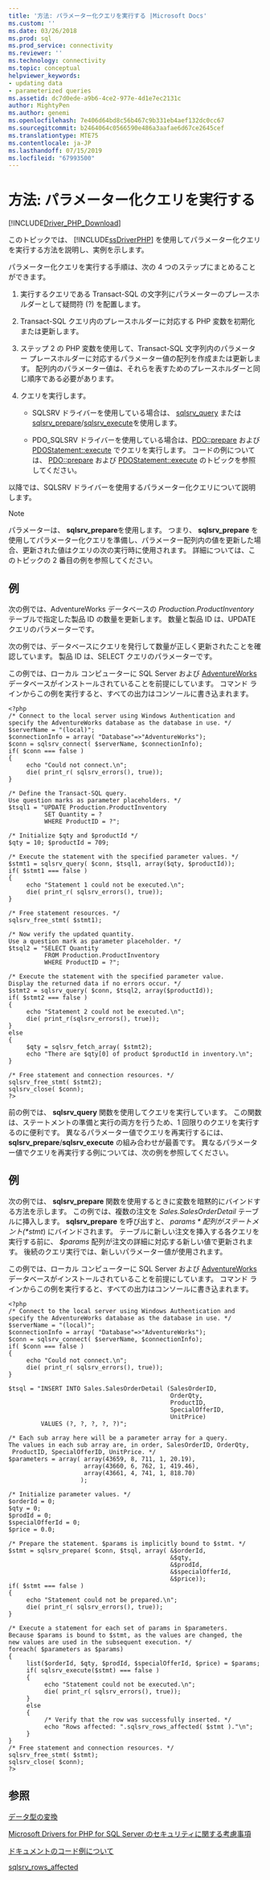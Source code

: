 ```yaml
---
title: '方法: パラメーター化クエリを実行する |Microsoft Docs'
ms.custom: ''
ms.date: 03/26/2018
ms.prod: sql
ms.prod_service: connectivity
ms.reviewer: ''
ms.technology: connectivity
ms.topic: conceptual
helpviewer_keywords:
- updating data
- parameterized queries
ms.assetid: dc7d0ede-a9b6-4ce2-977e-4d1e7ec2131c
author: MightyPen
ms.author: genemi
ms.openlocfilehash: 7e406d64bd8c56b467c9b331eb4aef132dc0cc67
ms.sourcegitcommit: b2464064c0566590e486a3aafae6d67ce2645cef
ms.translationtype: MTE75
ms.contentlocale: ja-JP
ms.lasthandoff: 07/15/2019
ms.locfileid: "67993500"
---
```

# <a name="how-to-perform-parameterized-queries"></a>方法: パラメーター化クエリを実行する
[!INCLUDE[Driver_PHP_Download](../../includes/driver_php_download.md)]

このトピックでは、 [!INCLUDE[ssDriverPHP](../../includes/ssdriverphp_md.md)] を使用してパラメーター化クエリを実行する方法を説明し、実例を示します。  
  
パラメーター化クエリを実行する手順は、次の 4 つのステップにまとめることができます。  
  
1.  実行するクエリである Transact-SQL の文字列にパラメーターのプレースホルダーとして疑問符 (?) を配置します。  
  
2.  Transact-SQL クエリ内のプレースホルダーに対応する PHP 変数を初期化または更新します。  
  
3.  ステップ 2 の PHP 変数を使用して、Transact-SQL 文字列内のパラメーター プレースホルダーに対応するパラメーター値の配列を作成または更新します。 配列内のパラメーター値は、それらを表すためのプレースホルダーと同じ順序である必要があります。
  
4.  クエリを実行します。  
  
    -   SQLSRV ドライバーを使用している場合は、 [sqlsrv_query](../../connect/php/sqlsrv-query.md) または [sqlsrv_prepare](../../connect/php/sqlsrv-prepare.md)/[sqlsrv_execute](../../connect/php/sqlsrv-execute.md)を使用します。  
  
    -   PDO_SQLSRV ドライバーを使用している場合は、[PDO::prepare](../../connect/php/pdo-prepare.md) および [PDOStatement::execute](../../connect/php/pdostatement-execute.md) でクエリを実行します。 コードの例については、 [PDO::prepare](../../connect/php/pdo-prepare.md) および [PDOStatement::execute](../../connect/php/pdostatement-execute.md) のトピックを参照してください。  
  
以降では、SQLSRV ドライバーを使用するパラメーター化クエリについて説明します。  
  
> [!NOTE]  
> パラメーターは、 **sqlsrv_prepare**を使用します。 つまり、 **sqlsrv_prepare** を使用してパラメーター化クエリを準備し、パラメーター配列内の値を更新した場合、更新された値はクエリの次の実行時に使用されます。 詳細については、このトピックの 2 番目の例を参照してください。  
  
## <a name="example"></a>例  
次の例では、AdventureWorks データベースの *Production.ProductInventory* テーブルで指定した製品 ID の数量を更新します。 数量と製品 ID は、UPDATE クエリのパラメーターです。  
  
次の例では、データベースにクエリを発行して数量が正しく更新されたことを確認しています。 製品 ID は、SELECT クエリのパラメーターです。  
  
この例では、ローカル コンピューターに SQL Server および [AdventureWorks](https://github.com/Microsoft/sql-server-samples/tree/master/samples/databases/adventure-works) データベースがインストールされていることを前提にしています。 コマンド ラインからこの例を実行すると、すべての出力はコンソールに書き込まれます。  
  
```  
<?php  
/* Connect to the local server using Windows Authentication and  
specify the AdventureWorks database as the database in use. */  
$serverName = "(local)";  
$connectionInfo = array( "Database"=>"AdventureWorks");  
$conn = sqlsrv_connect( $serverName, $connectionInfo);  
if( $conn === false )  
{  
     echo "Could not connect.\n";  
     die( print_r( sqlsrv_errors(), true));  
}  
  
/* Define the Transact-SQL query.  
Use question marks as parameter placeholders. */  
$tsql1 = "UPDATE Production.ProductInventory   
          SET Quantity = ?   
          WHERE ProductID = ?";  
  
/* Initialize $qty and $productId */  
$qty = 10; $productId = 709;  
  
/* Execute the statement with the specified parameter values. */  
$stmt1 = sqlsrv_query( $conn, $tsql1, array($qty, $productId));  
if( $stmt1 === false )  
{  
     echo "Statement 1 could not be executed.\n";  
     die( print_r( sqlsrv_errors(), true));  
}  
  
/* Free statement resources. */  
sqlsrv_free_stmt( $stmt1);  
  
/* Now verify the updated quantity.  
Use a question mark as parameter placeholder. */  
$tsql2 = "SELECT Quantity   
          FROM Production.ProductInventory  
          WHERE ProductID = ?";  
  
/* Execute the statement with the specified parameter value.  
Display the returned data if no errors occur. */  
$stmt2 = sqlsrv_query( $conn, $tsql2, array($productId));  
if( $stmt2 === false )  
{  
     echo "Statement 2 could not be executed.\n";  
     die( print_r(sqlsrv_errors(), true));  
}  
else  
{  
     $qty = sqlsrv_fetch_array( $stmt2);  
     echo "There are $qty[0] of product $productId in inventory.\n";  
}  
  
/* Free statement and connection resources. */  
sqlsrv_free_stmt( $stmt2);  
sqlsrv_close( $conn);  
?>  
```  
  
前の例では、 **sqlsrv_query** 関数を使用してクエリを実行しています。 この関数は、ステートメントの準備と実行の両方を行うため、1 回限りのクエリを実行するのに便利です。 異なるパラメーター値でクエリを再実行するには、**sqlsrv_prepare**/**sqlsrv_execute** の組み合わせが最善です。 異なるパラメーター値でクエリを再実行する例については、次の例を参照してください。  
  
## <a name="example"></a>例  
次の例では、 **sqlsrv_prepare** 関数を使用するときに変数を暗黙的にバインドする方法を示します。 この例では、複数の注文を *Sales.SalesOrderDetail* テーブルに挿入します。 **sqlsrv_prepare** を呼び出すと、 *$params* 配列がステートメント ( *$stmt*) にバインドされます。 テーブルに新しい注文を挿入する各クエリを実行する前に、 *$params* 配列が注文の詳細に対応する新しい値で更新されます。 後続のクエリ実行では、新しいパラメーター値が使用されます。  
  
この例では、ローカル コンピューターに SQL Server および [AdventureWorks](https://github.com/Microsoft/sql-server-samples/tree/master/samples/databases/adventure-works) データベースがインストールされていることを前提にしています。 コマンド ラインからこの例を実行すると、すべての出力はコンソールに書き込まれます。  
  
```  
<?php  
/* Connect to the local server using Windows Authentication and  
specify the AdventureWorks database as the database in use. */  
$serverName = "(local)";  
$connectionInfo = array( "Database"=>"AdventureWorks");  
$conn = sqlsrv_connect( $serverName, $connectionInfo);  
if( $conn === false )  
{  
     echo "Could not connect.\n";  
     die( print_r( sqlsrv_errors(), true));  
}  
  
$tsql = "INSERT INTO Sales.SalesOrderDetail (SalesOrderID,   
                                             OrderQty,   
                                             ProductID,   
                                             SpecialOfferID,   
                                             UnitPrice)  
         VALUES (?, ?, ?, ?, ?)";  
  
/* Each sub array here will be a parameter array for a query.  
The values in each sub array are, in order, SalesOrderID, OrderQty,  
 ProductID, SpecialOfferID, UnitPrice. */  
$parameters = array( array(43659, 8, 711, 1, 20.19),  
                     array(43660, 6, 762, 1, 419.46),  
                     array(43661, 4, 741, 1, 818.70)  
                    );  
  
/* Initialize parameter values. */  
$orderId = 0;  
$qty = 0;  
$prodId = 0;  
$specialOfferId = 0;  
$price = 0.0;  
  
/* Prepare the statement. $params is implicitly bound to $stmt. */  
$stmt = sqlsrv_prepare( $conn, $tsql, array( &$orderId,  
                                             &$qty,  
                                             &$prodId,  
                                             &$specialOfferId,  
                                             &$price));  
if( $stmt === false )  
{  
     echo "Statement could not be prepared.\n";  
     die( print_r( sqlsrv_errors(), true));  
}  
  
/* Execute a statement for each set of params in $parameters.  
Because $params is bound to $stmt, as the values are changed, the  
new values are used in the subsequent execution. */  
foreach( $parameters as $params)  
{  
     list($orderId, $qty, $prodId, $specialOfferId, $price) = $params;  
     if( sqlsrv_execute($stmt) === false )  
     {  
          echo "Statement could not be executed.\n";  
          die( print_r( sqlsrv_errors(), true));  
     }  
     else  
     {  
          /* Verify that the row was successfully inserted. */  
          echo "Rows affected: ".sqlsrv_rows_affected( $stmt )."\n";  
     }  
}  
/* Free statement and connection resources. */  
sqlsrv_free_stmt( $stmt);  
sqlsrv_close( $conn);  
?>  
```  
  
## <a name="see-also"></a>参照  
[データ型の変換](../../connect/php/converting-data-types.md)

[Microsoft Drivers for PHP for SQL Server のセキュリティに関する考慮事項](../../connect/php/security-considerations-for-php-sql-driver.md)

[ドキュメントのコード例について](../../connect/php/about-code-examples-in-the-documentation.md)

[sqlsrv_rows_affected](../../connect/php/sqlsrv-rows-affected.md)  
  
